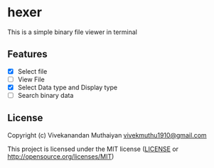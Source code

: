 # hexer

This is a simple binary file viewer in terminal

## Features
- [x] Select file
- [ ] View File
- [x] Select Data type and Display type
- [ ] Search binary data

## License

Copyright (c) Vivekanandan Muthaiyan <vivekmuthu1910@gmail.com>

This project is licensed under the MIT license ([LICENSE] or <http://opensource.org/licenses/MIT>)

[LICENSE]: ./LICENSE
